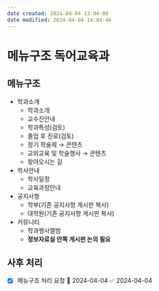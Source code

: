 ```yaml
---
date created: 2024-04-04 13:04:00
date modified: 2024-04-04 14:04:46
---
```


# 메뉴구조 독어교육과

## 메뉴구조

- 학과소개
  - 학과소개
  - 교수진안내
  - 학과특성(검토)
  - 졸업 후 진로(검토)
  - 정기 학술제 → 콘텐츠
  - 교외교육 및 학술행사 → 콘텐츠
  - 찾아오시는 길
- 학사안내
  - 학사일정
  - 교육과정안내
- 공지사항
  - 학부(기존 공지사항 게시판 복사)
  - 대학원(기존 공지사항 게시판 복사)
- 커뮤니티
  - 학과행사앨범
  - **정보자료실 안쪽 게시판 논의 필요**

## 사후 처리

- [x] 메뉴구조 처리 요청 📅 2024-04-04 ✅ 2024-04-04
